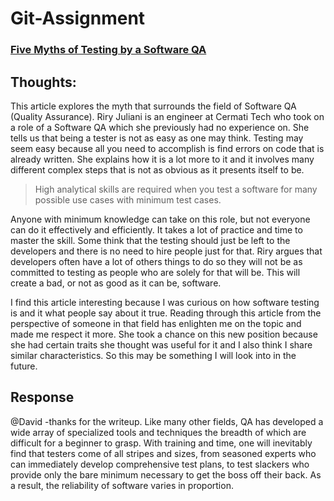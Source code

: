# Git-Assignment

### [Five Myths of Testing by a Software QA](https://medium.com/cermati-tech/five-myths-of-testing-by-a-software-qa-27edb179fad)

## Thoughts:

This article explores the myth that surrounds the field of Software QA (Quality Assurance). Riry Juliani is an engineer at Cermati Tech who took on a role of a Software QA which she previously had no 
experience on. She tells us that being a tester is not as easy as one may think. Testing may seem easy because all you need to accomplish is find errors on code that is already written. She explains how 
it is a lot more to it and it involves many different complex steps that is not as obvious as it presents itself to be. 
>High analytical skills are required when you test a software for many possible use cases with minimum test cases.

Anyone with minimum knowledge can take on this role, but not everyone can do it effectively and efficiently. It takes a lot of practice and time to master the skill. Some think that the testing should 
just be left to the developers and there is no need to hire people just for that. Riry argues that developers often have a lot of others things to do so they will not be as committed to testing as 
people who are solely for that will be. This will create a bad, or not as good as it can be, software.

I find this article interesting because I was curious on how software testing is and it what people say about it true. Reading through this article from the perspective of someone in that field has 
enlighten me on the topic and made me respect it more. She took a chance on this new position because she had certain traits she thought was useful for it and I also think I share similar 
characteristics. So this may be something I will look into in the future.

## Response
@David -thanks for the writeup.  Like many other fields, QA has developed a wide array of specialized tools and techniques the breadth of which are difficult for a beginner to grasp.  With training and time, one will inevitably find that testers come of all stripes and sizes, from seasoned experts who can immediately develop comprehensive test plans, to test slackers who provide only the bare minimum necessary to get the boss off their back.  As a result, the reliability of software varies in proportion.
